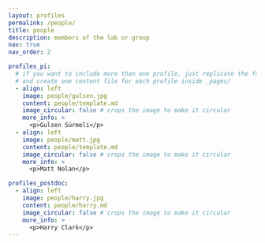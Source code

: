 ```yaml
---
layout: profiles
permalink: /people/
title: people
description: members of the lab or group
nav: true
nav_order: 2

profiles_pi:
  # if you want to include more than one profile, just replicate the following block
  # and create one content file for each profile inside _pages/
  - align: left
    image: people/gulsen.jpg
    content: people/template.md
    image_circular: false # crops the image to make it circular
    more_info: >
      <p>Gulsen Sürmeli</p>
  - align: left
    image: people/matt.jpg
    content: people/template.md
    image_circular: false # crops the image to make it circular
    more_info: >
      <p>Matt Nolan</p>

profiles_postdoc:
  - align: left
    image: people/harry.jpg
    content: people/harry.md
    image_circular: false # crops the image to make it circular
    more_info: >
      <p>Harry Clark</p>
---
```

